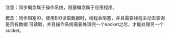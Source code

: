注意：同步概念属于操作系统，阻塞概念属于应用程序。

概念：同步阻塞IO，使用BIO读取数据时，线程会阻塞，并且需要线程主动去查询是否有数据
可读取，并且操作系统需要处理完一个socket之后，才能处理另一个socket。